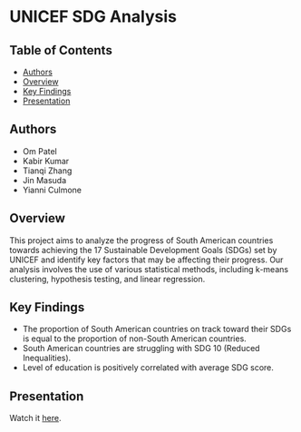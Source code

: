 # UNICEF SDG Analysis

## Table of Contents
- [Authors](#authors)
- [Overview](#overview)
- [Key Findings](#key-findings)
- [Presentation](#presentation)

## Authors
- Om Patel
- Kabir Kumar
- Tianqi Zhang
- Jin Masuda
- Yianni Culmone

## Overview
This project aims to analyze the progress of South American countries towards achieving the 17 Sustainable Development Goals (SDGs) set by UNICEF and identify key factors that may be affecting their progress. Our analysis involves the use of various statistical methods, including k-means clustering, hypothesis testing, and linear regression. 

## Key Findings
- The proportion of South American countries on track toward their SDGs is equal to the proportion of non-South American countries.
- South American countries are struggling with SDG 10 (Reduced Inequalities).
- Level of education is positively correlated with average SDG score.

## Presentation
Watch it [here](https://drive.google.com/file/d/1KEh3IV-3VxLMzikxadm6T3Zc2ceMP0Nm/view?usp=sharing).
